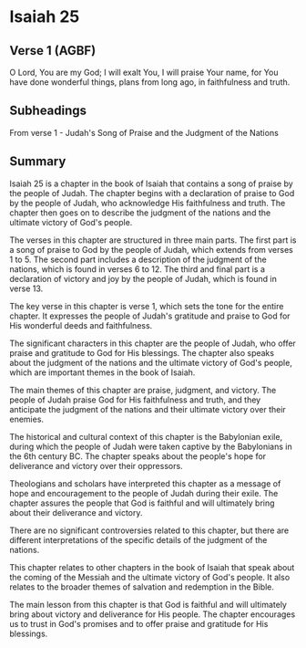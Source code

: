 # Isaiah 25

## Verse 1 (AGBF)

O Lord, You are my God; I will exalt You, I will praise Your name, for You have done wonderful things, plans from long ago, in faithfulness and truth.

## Subheadings

From verse 1 - Judah's Song of Praise and the Judgment of the Nations

## Summary

Isaiah 25 is a chapter in the book of Isaiah that contains a song of praise by the people of Judah. The chapter begins with a declaration of praise to God by the people of Judah, who acknowledge His faithfulness and truth. The chapter then goes on to describe the judgment of the nations and the ultimate victory of God's people.

The verses in this chapter are structured in three main parts. The first part is a song of praise to God by the people of Judah, which extends from verses 1 to 5. The second part includes a description of the judgment of the nations, which is found in verses 6 to 12. The third and final part is a declaration of victory and joy by the people of Judah, which is found in verse 13.

The key verse in this chapter is verse 1, which sets the tone for the entire chapter. It expresses the people of Judah's gratitude and praise to God for His wonderful deeds and faithfulness.

The significant characters in this chapter are the people of Judah, who offer praise and gratitude to God for His blessings. The chapter also speaks about the judgment of the nations and the ultimate victory of God's people, which are important themes in the book of Isaiah.

The main themes of this chapter are praise, judgment, and victory. The people of Judah praise God for His faithfulness and truth, and they anticipate the judgment of the nations and their ultimate victory over their enemies.

The historical and cultural context of this chapter is the Babylonian exile, during which the people of Judah were taken captive by the Babylonians in the 6th century BC. The chapter speaks about the people's hope for deliverance and victory over their oppressors.

Theologians and scholars have interpreted this chapter as a message of hope and encouragement to the people of Judah during their exile. The chapter assures the people that God is faithful and will ultimately bring about their deliverance and victory.

There are no significant controversies related to this chapter, but there are different interpretations of the specific details of the judgment of the nations.

This chapter relates to other chapters in the book of Isaiah that speak about the coming of the Messiah and the ultimate victory of God's people. It also relates to the broader themes of salvation and redemption in the Bible.

The main lesson from this chapter is that God is faithful and will ultimately bring about victory and deliverance for His people. The chapter encourages us to trust in God's promises and to offer praise and gratitude for His blessings.